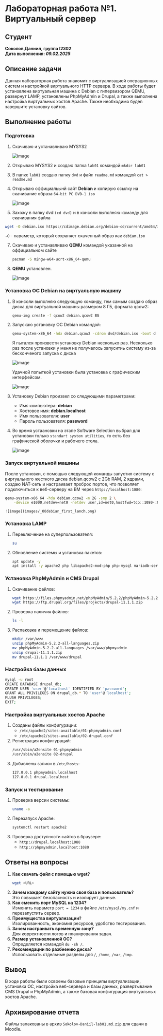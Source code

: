 # Лабораторная работа №1. Виртуальный сервер

## Студент
**Соколов Даниил, группа I2302**  
**Дата выполнения: _09.02.2025_**  

## Описание задачи
Данная лабораторная работа знакомит с виртуализацией операционных систем и настройкой виртуального HTTP сервера. В ходе работы будет установлена виртуальная машина с Debian с гипервизором QEMU, развернут LAMP, установлены PhpMyAdmin и Drupal, а также выполнена настройка виртуальных хостов Apache. Также необходимо будеn завершите установку сайтов.

## Выполнение работы

### Подготовка
1. Скачиваю и устанавливаю MYSYS2
   
    ![image](images/_00mysys2_installing.png)

2. Открываю MYSYS2 и создаю папка `lab01` командой `mkdir lab01`
2. В папке `lab01` создаю папку `dvd` и файл `readme.md` командой `cat > readme.md`
3. Открываю оффициальынй сайт **Debian** и копирую ссылку на скачивание образа `64-bit PC DVD-1 iso`
   
   ![image](images/_00download_dvd_iso.png)

5. Захожу в папку dvd `(cd dvd)` и в консоли выполняю команду для скачивания файла 
```sh
wget -O debian.iso https://cdimage.debian.org/debian-cd/current/amd64/iso-dvd/debian-12.9.0-amd64-DVD-1.iso
```
   `-O` - параметр, который сохраняет скаченный образ как `debian.iso`

7. Скачиваю и устанавливаю **QEMU** командой указанной на оффициальном сайте

   ```sh
   pacman -S mingw-w64-ucrt-x86_64-qemu
   ```
8. **QEMU** установлен.
   
    ![image](images/_00qemu_is_installed.png)


### Установка ОС Debian на виртуальную машину
1. В консоли выполняю следующую команду, тем самым создаю образ диска для виртуальной машины размером 8 ГБ, формата qcow2:
   ```sh
   qemu-img create -f qcow2 debian.qcow2 8G
   ```
2. Запускаю установку OC Debian командой:
   ```sh
   qemu-system-x86_64 -hda debian.qcow2 -cdrom dvd/debian.iso -boot d -m 2G
   ```

   Я пытался произвести установку Debian несколько раз. Несколько раз после установки у меня не получалось запуситиь систему из-за бесконченого запуска с диска
   
   ![image](images/_00infity_booting-error.png)

   Удачной попыткой установки была установка с графическим интерфейсом.

    ![image](images/_01installation_window.png)
   
3. Установку Debian произвел со следующими параметрами: 
   - Имя компьютера: **debian**
   - Хостовое имя: **debian.localhost**
   - Имя пользователя: **user**
   - Пароль пользователя: **password**

4. Во время устаановки на этапе Software Selection выбрал для установки только `standart system utilities`, то есть без графической оболочки и рабочего стола.

    ![image](images/_00withoutgnome.png)

### Запуск виртуальной машины
После установки, с помощью следующей команды запустил систему с виртуального жесткого диска debian.qcow2 с 2Gb RAM, 2 ядрами, создаю NAT-сеть и настраивает проброс портов, что позволяет подключиться к веб-серверу на ВМ через `http://localhost:1080`:
```sh
qemu-system-x86_64 -hda debian.qcow2 -m 2G -smp 2 \
    -device e1000,netdev=net0 -netdev user,id=net0,hostfwd=tcp::1080-:80,hostfwd=tcp::1022-:22
```

    ![image](images/_00debian_first_lanch.png)

### Установка LAMP
1. Переключение на суперпользователя:
   ```sh
   su
   ```
2. Обновление системы и установка пакетов:
   ```sh
   apt update -y
   apt install -y apache2 php libapache2-mod-php php-mysql mariadb-server mariadb-client unzip
   ```

### Установка PhpMyAdmin и CMS Drupal
1. Скачивание файлов:
   ```sh
   wget https://files.phpmyadmin.net/phpMyAdmin/5.2.2/phpMyAdmin-5.2.2-all-languages.zip
   wget https://ftp.drupal.org/files/projects/drupal-11.1.1.zip
   ```
2. Проверка наличия файлов:
   ```sh
   ls -l
   ```
3. Распаковка и перемещение файлов:
   ```sh
   mkdir /var/www
   unzip phpMyAdmin-5.2.2-all-languages.zip
   mv phpMyAdmin-5.2.2-all-languages /var/www/phpmyadmin
   unzip drupal-11.1.1.zip
   mv drupal-11.1.1 /var/www/drupal
   ```

### Настройка базы данных
```sh
mysql -u root
CREATE DATABASE drupal_db;
CREATE USER 'user'@'localhost' IDENTIFIED BY 'password';
GRANT ALL PRIVILEGES ON drupal_db.* TO 'user'@'localhost';
FLUSH PRIVILEGES;
EXIT;
```

### Настройка виртуальных хостов Apache
1. Созданы файлы конфигурации:
   - `/etc/apache2/sites-available/01-phpmyadmin.conf`
   - `/etc/apache2/sites-available/02-drupal.conf`
2. Регистрация конфигураций:
   ```sh
   /usr/sbin/a2ensite 01-phpmyadmin
   /usr/sbin/a2ensite 02-drupal
   ```
3. Добавлены записи в `/etc/hosts`:
   ```sh
   127.0.0.1 phpmyadmin.localhost
   127.0.0.1 drupal.localhost
   ```

### Запуск и тестирование
1. Проверка версии системы:
   ```sh
   uname -a
   ```
2. Перезапуск Apache:
   ```sh
   systemctl restart apache2
   ```
3. Проверка доступности сайтов в браузере:
   - `http://drupal.localhost:1080`
   - `http://phpmyadmin.localhost:1080`

## Ответы на вопросы
1. **Как скачать файл с помощью wget?**
   ```sh
   wget <URL>
   ```
2. **Зачем каждому сайту нужна своя база и пользователь?**  
   Это повышает безопасность и изолирует данные.
3. **Как сменить порт MySQL на 1234?**  
   Изменить параметр `port = 1234` в файле `/etc/mysql/my.cnf` и перезапустить сервер.
4. **Преимущества виртуализации?**  
   Изолированность, экономия ресурсов, удобство тестирования.
5. **Зачем настраивать временную зону?**  
   Для корректности логов и планирования задач.
6. **Размер установленной ОС?**  
   Определяется командой `du -sh /`.
7. **Рекомендации по разбиению диска?**  
   Использовать отдельные разделы для `/`, `/home`, `/var`, `/tmp`.

## Вывод
В ходе работы были освоены базовые принципы виртуализации, установка ОС, настройка веб-сервера и базы данных, развертывание CMS Drupal и PhpMyAdmin, а также базовая конфигурация виртуальных хостов Apache.

## Архивирование отчета
Файлы запакованы в архив `Sokolov-Daniil-lab01.md.zip` для сдачи в Moodle.

